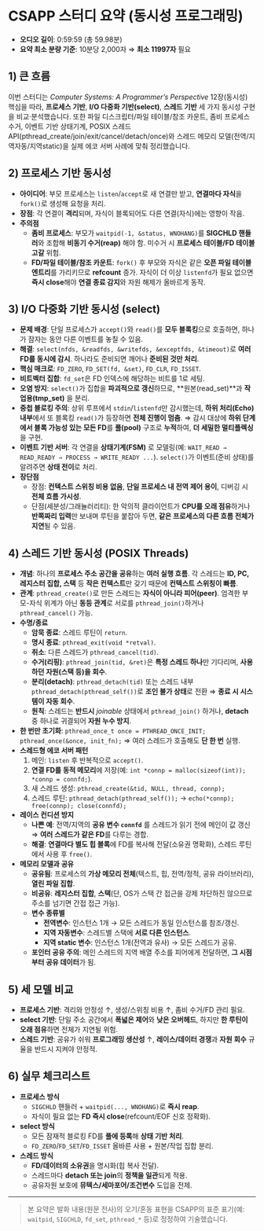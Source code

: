 # CSAPP 스터디 요약 (동시성 프로그래밍)

- **오디오 길이**: 0:59:59 (총 59.98분)
- **요약 최소 분량 기준**: 10분당 2,000자 ⇒ **최소 11997자** 필요

## 1) 큰 흐름
이번 스터디는 *Computer Systems: A Programmer’s Perspective* 12장(동시성) 핵심을 따라, **프로세스 기반**, **I/O 다중화 기반(select)**, **스레드 기반** 세 가지 동시성 구현을 비교‧분석했습니다. 또한 파일 디스크립터/파일 테이블/참조 카운트, 좀비 프로세스 수거, 이벤트 기반 상태기계, POSIX 스레드 API(pthread_create/join/exit/cancel/detach/once)와 스레드 메모리 모델(전역/지역자동/지역static)을 실제 에코 서버 사례에 맞춰 정리했습니다.

## 2) 프로세스 기반 동시성
- **아이디어**: 부모 프로세스는 `listen`/`accept`로 새 연결만 받고, **연결마다 자식**을 `fork()`로 생성해 요청을 처리.
- **장점**: 각 연결이 **격리**되며, 자식이 블록되어도 다른 연결(자식)에는 영향이 작음.
- **주의점**
  - **좀비 프로세스**: 부모가 `waitpid(-1, &status, WNOHANG)`를 **SIGCHLD 핸들러**와 조합해 **비동기 수거(reap)** 해야 함. 미수거 시 **프로세스 테이블/FD 테이블 고갈** 위험.
  - **FD/파일 테이블/참조 카운트**: `fork()` 후 부모와 자식은 같은 **오픈 파일 테이블 엔트리**를 가리키므로 **refcount** 증가. 자식이 더 이상 `listenfd`가 필요 없으면 **즉시 close**해야 **연결 종료 감지**와 자원 해제가 올바르게 동작.

## 3) I/O 다중화 기반 동시성 (select)
- **문제 배경**: 단일 프로세스가 `accept()`와 `read()`를 **모두 블록킹**으로 호출하면, 하나가 잠자는 동안 다른 이벤트를 놓칠 수 있음.
- **해결**: `select(nfds, &readfds, &writefds, &exceptfds, &timeout)`로 **여러 FD를 동시에 감시**. 하나라도 준비되면 깨어나 **준비된 것만 처리**.
- **핵심 매크로**: `FD_ZERO`, `FD_SET(fd, &set)`, `FD_CLR`, `FD_ISSET`.
- **비트벡터 집합**: `fd_set`은 FD 인덱스에 해당하는 비트를 1로 세팅.
- **오염 방지**: `select()`가 집합을 **파괴적으로 갱신**하므로, **원본(read_set)**과 **작업용(tmp_set)** 을 분리.
- **중첩 블로킹 주의**: 상위 루프에서 `stdin`/`listenfd`만 감시했는데, **하위 처리(Echo) 내부**에서 또 블록킹 `read()`가 등장하면 **전체 진행이 멈춤**. ⇒ 감시 대상에 **하위 단계에서 블록 가능성 있는 모든 FD**를 **풀(pool)** 구조로 **누적**하여, **더 세밀한 멀티플렉싱**을 구현.
- **이벤트 기반 서버**: 각 연결을 **상태기계(FSM)** 로 모델링(예: `WAIT_READ → READ_READY → PROCESS → WRITE_READY ...`). `select()`가 이벤트(준비 상태)를 알려주면 **상태 전이**로 처리.
- **장단점**
  - 장점: **컨텍스트 스위칭 비용 없음**, **단일 프로세스 내 전역 제어 용이**, 디버깅 시 **전체 흐름 가시성**.
  - 단점(세분성/그래뉼러리티): 한 악의적 클라이언트가 **CPU를 오래 점유**하거나 **반쪽짜리 입력**만 보내며 루틴을 붙잡아 두면, **같은 프로세스의 다른 흐름 전체가 지연**될 수 있음.

## 4) 스레드 기반 동시성 (POSIX Threads)
- **개념**: 하나의 **프로세스 주소 공간을 공유**하는 **여러 실행 흐름**. 각 스레드는 **ID, PC, 레지스터 집합, 스택** 등 **작은 컨텍스트**만 갖기 때문에 **컨텍스트 스위칭이 빠름**.
- **관계**: `pthread_create()`로 만든 스레드는 **자식이 아니라 피어(peer)**. 엄격한 부모-자식 위계가 아닌 **동등 관계**로 서로를 `pthread_join()`하거나 `pthread_cancel()` 가능.
- **수명/종료**
  - **암묵 종료**: 스레드 루틴이 `return`.
  - **명시 종료**: `pthread_exit(void *retval)`.
  - **취소**: 다른 스레드가 `pthread_cancel(tid)`.
  - **수거(리핑)**: `pthread_join(tid, &ret)`은 **특정 스레드 하나**만 기다리며, **사용하던 자원(스택 등)을 회수**.
  - **분리(detach)**: `pthread_detach(tid)` 또는 스레드 내부 `pthread_detach(pthread_self())`로 **조인 불가 상태**로 전환 ⇒ **종료 시 시스템이 자동 회수**.
  - **원칙**: 스레드는 **반드시** *joinable* 상태에서 `pthread_join()` 하거나, **detach** 중 하나로 귀결되어 **자원 누수 방지**.
- **한 번만 초기화**: `pthread_once_t once = PTHREAD_ONCE_INIT; pthread_once(&once, init_fn);` ⇒ 여러 스레드가 호출해도 **단 한 번** 실행.
- **스레드형 에코 서버 패턴**
  1) 메인: `listen` 후 반복적으로 `accept()`.
  2) **연결 FD를 동적 메모리**에 저장(예: `int *connp = malloc(sizeof(int)); *connp = connfd;`).
  3) 새 스레드 생성: `pthread_create(&tid, NULL, thread, connp);`
  4) 스레드 루틴: `pthread_detach(pthread_self());` → `echo(*connp); free(connp); close(connfd);`
- **레이스 컨디션 방지**
  - **나쁜 예**: 전역/지역의 **공유 변수 `connfd`** 를 스레드가 읽기 전에 메인이 값 갱신 ⇒ **여러 스레드가 같은 FD**를 다루는 경합.
  - **해결**: **연결마다 별도 힙 블록**에 FD를 복사해 전달(소유권 명확화), 스레드 루틴에서 사용 후 `free()`.
- **메모리 모델과 공유**
  - **공유됨**: 프로세스의 **가상 메모리 전체**(텍스트, 힙, 전역/정적, 공유 라이브러리), **열린 파일 집합**.
  - **비공유**: **레지스터 집합**, **스택**(단, OS가 스택 간 접근을 강제 차단하진 않으므로 주소를 넘기면 간접 접근 가능).
  - **변수 종류별**
    - **전역변수**: 인스턴스 1개 → 모든 스레드가 동일 인스턴스를 참조/갱신.
    - **지역 자동변수**: 스레드별 스택에 **서로 다른 인스턴스**.
    - **지역 static 변수**: 인스턴스 1개(전역과 유사) → 모든 스레드가 공유.
  - **포인터 공유 주의**: 메인 스레드의 지역 배열 주소를 피어에게 전달하면, **그 시점부터 공유 데이터**가 됨.

## 5) 세 모델 비교
- **프로세스 기반**: 격리와 안정성 ↑, 생성/스위칭 비용 ↑, 좀비 수거/FD 관리 필요.
- **select 기반**: 단일 주소 공간에서 **폭넓은 제어**와 **낮은 오버헤드**, 하지만 **한 루틴이 오래 점유**하면 전체가 지연될 위험.
- **스레드 기반**: 공유가 쉬워 **프로그래밍 생산성** ↑, **레이스/데이터 경쟁**과 **자원 회수** 규율을 반드시 지켜야 안정적.

## 6) 실무 체크리스트
- **프로세스 방식**
  - `SIGCHLD` 핸들러 + `waitpid(..., WNOHANG)`로 **즉시 reap**.
  - 자식이 필요 없는 **FD 즉시 close**(refcount/EOF 신호 정확화).
- **select 방식**
  - 모든 잠재적 블로킹 FD를 **풀에 등록**해 **상태 기반 처리**.
  - `FD_ZERO`/`FD_SET`/`FD_ISSET` 올바른 사용 + 원본/작업 집합 분리.
- **스레드 방식**
  - **FD/데이터의 소유권**을 명시화(힙 복사 전달).
  - 스레드마다 **detach 또는 join**의 **정책을 일관**되게 적용.
  - 공유자원 보호에 **뮤텍스/세마포어/조건변수** 도입을 전제.

---

> 본 요약은 발화 내용(원문 전사)의 오기/혼동 표현을 CSAPP의 표준 표기(예: `waitpid`, `SIGCHLD`, `fd_set`, `pthread_*` 등)로 정정하여 기술했습니다.
